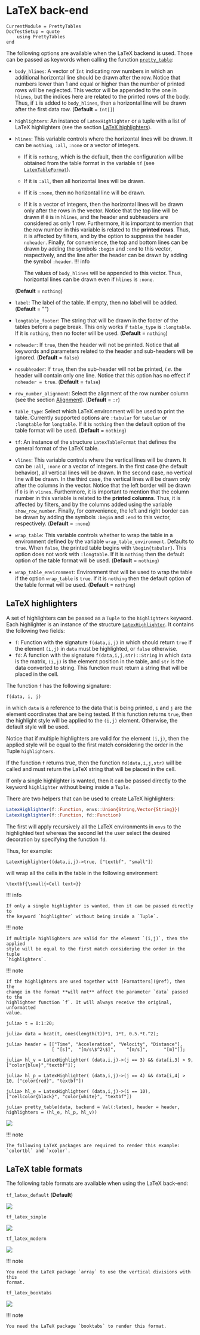 LaTeX back-end
==============

```@meta
CurrentModule = PrettyTables
DocTestSetup = quote
    using PrettyTables
end
```

The following options are available when the LaTeX backend is used. Those can be
passed as keywords when calling the function [`pretty_table`](@ref):

* `body_hlines`: A vector of `Int` indicating row numbers in which an additional
                 horizontal line should be drawn after the row. Notice that
                 numbers lower than 1 and equal or higher than the number of
                 printed rows will be neglected. This vector will be appended to
                 the one in `hlines`, but the indices here are related to the
                 printed rows of the body. Thus, if `1` is added to
                 `body_hlines`, then a horizontal line will be drawn after the
                 first data row. (**Default** = `Int[]`)
* `highlighters`: An instance of `LatexHighlighter` or a tuple with a list of
                  LaTeX highlighters (see the section
                  [LaTeX highlighters](@ref)).
* `hlines`: This variable controls where the horizontal lines will be drawn. It
            can be `nothing`, `:all`, `:none` or a vector of integers.
    - If it is `nothing`, which is the default, then the configuration will be
      obtained from the table format in the variable `tf` (see
      [`LatexTableFormat`](@ref)).
    - If it is `:all`, then all horizontal lines will be drawn.
    - If it is `:none`, then no horizontal line will be drawn.
    - If it is a vector of integers, then the horizontal lines will be drawn
      only after the rows in the vector. Notice that the top line will be drawn
      if `0` is in `hlines`, and the header and subheaders are considered as
      only 1 row. Furthermore, it is important to mention that the row number in
      this variable is related to the **printed rows**. Thus, it is affected by
      filters, and by the option to suppress the header `noheader`. Finally, for
      convenience, the top and bottom lines can be drawn by adding the symbols
      `:begin` and `:end` to this vector, respectively, and the line after the
      header can be drawn by adding the symbol `:header`.
  !!! info

      The values of `body_hlines` will be appended to this vector. Thus,
      horizontal lines can be drawn even if `hlines` is `:none`.

  (**Default** = `nothing`)
* `label`: The label of the table. If empty, then no label will be added.
           (**Default** = "")
* `longtable_footer`: The string that will be drawn in the footer of the tables
                      before a page break. This only works if `table_type` is
                      `:longtable`. If it is `nothing`, then no footer will be
                      used. (**Default** = `nothing`)
* `noheader`: If `true`, then the header will not be printed. Notice that all
              keywords and parameters related to the header and sub-headers will
              be ignored. (**Default** = `false`)
* `nosubheader`: If `true`, then the sub-header will not be printed, *i.e.* the
                 header will contain only one line. Notice that this option has
                 no effect if `noheader = true`. (**Default** = `false`)
* `row_number_alignment`: Select the alignment of the row number column (see the
                          section [Alignment](@ref)). (**Default** = `:r`)
* `table_type`: Select which LaTeX environment will be used to print the table.
                Currently supported options are `:tabular` for `tabular` or
                `:longtable` for `longtable`. If it is `nothing` then the
                default option of the table format will be used.
                (**Default** = `nothing`)
* `tf`: An instance of the structure `LatexTableFormat` that defines the general
        format of the LaTeX table.
* `vlines`: This variable controls where the vertical lines will be drawn. It
            can be `:all`, `:none` or a vector of integers. In the first case
            (the default behavior), all vertical lines will be drawn. In the
            second case, no vertical line will be drawn. In the third case,
            the vertical lines will be drawn only after the columns in the
            vector. Notice that the left border will be drawn if `0` is in
            `vlines`. Furthermore, it is important to mention that the column
            number in this variable is related to the **printed columns**. Thus,
            it is affected by filters, and by the columns added using the
            variable `show_row_number`. Finally, for convenience, the left and
            right border can be drawn by adding the symbols `:begin` and `:end`
            to this vector, respectively. (**Default** = `:none`)
* `wrap_table`: This variable controls whether to wrap the table in a
                environment defined by the variable `wrap_table_environment`.
                Defaults to `true`. When `false`, the printed table begins with
                `\begin{tabular}`. This option does not work with `:longtable`.
                If it is `nothing` then the default option of the table format
                will be used. (**Default** = `nothing`)
* `wrap_table_environment`: Environment that will be used to wrap the table if
                            the option `wrap_table` is `true`. If it is
                            `nothing` then the default option of the table
                            format will be used. (**Default** = `nothing`)

## LaTeX highlighters

A set of highlighters can be passed as a `Tuple` to the `highlighters` keyword.
Each highlighter is an instance of the structure [`LatexHighlighter`](@ref). It
contains the following two fields:

* `f`: Function with the signature `f(data,i,j)` in which should return `true`
       if the element `(i,j)` in `data` must be highlighted, or `false`
       otherwise.
* `fd`: A function with the signature `f(data,i,j,str)::String` in which
        `data` is the matrix, `(i,j)` is the element position in the table, and
        `str` is the data converted to string. This function must return a
        string that will be placed in the cell.

The function `f` has the following signature:

    f(data, i, j)

in which `data` is a reference to the data that is being printed, `i` and `j`
are the element coordinates that are being tested. If this function returns
`true`, then the highlight style will be applied to the `(i,j)` element.
Otherwise, the default style will be used.

Notice that if multiple highlighters are valid for the element `(i,j)`, then the
applied style will be equal to the first match considering the order in the
Tuple `highlighters`.

If the function `f` returns true, then the function `fd(data,i,j,str)` will be
called and must return the LaTeX string that will be placed in the cell.

If only a single highlighter is wanted, then it can be passed directly to the
keyword `highlighter` without being inside a `Tuple`.

There are two helpers that can be used to create LaTeX highlighters:

```julia
LatexHighlighter(f::Function, envs::Union{String,Vector{String}})
LatexHighlighter(f::Function, fd::Function)
```

The first will apply recursively all the LaTeX environments in `envs` to the
highlighted text whereas the second let the user select the desired decoration
by specifying the function `fd`.

Thus, for example:

    LatexHighlighter((data,i,j)->true, ["textbf", "small"])

will wrap all the cells in the table in the following environment:

    \textbf{\small{<Cell text>}}

!!! info

    If only a single highlighter is wanted, then it can be passed directly to
    the keyword `highlighter` without being inside a `Tuple`.

!!! note

    If multiple highlighters are valid for the element `(i,j)`, then the applied
    style will be equal to the first match considering the order in the tuple
    `highlighters`.

!!! note

    If the highlighters are used together with [Formatters](@ref), then the
    change in the format **will not** affect the parameter `data` passed to the
    highlighter function `f`. It will always receive the original, unformatted
    value.

```julia-repl
julia> t = 0:1:20;

julia> data = hcat(t, ones(length(t))*1, 1*t, 0.5.*t.^2);

julia> header = [["Time", "Acceleration", "Velocity", "Distance"],
                 [ "[s]",  "[m/s\$^2\$]",    "[m/s]",      "[m]"]];

julia> hl_v = LatexHighlighter( (data,i,j)->(j == 3) && data[i,3] > 9, ["color{blue}","textbf"]);

julia> hl_p = LatexHighlighter( (data,i,j)->(j == 4) && data[i,4] > 10, ["color{red}", "textbf"])

julia> hl_e = LatexHighlighter( (data,i,j)->(i == 10), ["cellcolor{black}", "color{white}", "textbf"])

julia> pretty_table(data, backend = Val(:latex), header = header, highlighters = (hl_e, hl_p, hl_v))
```

![](./latex_backend/latex_highlighter.png)

!!! note

    The following LaTeX packages are required to render this example:
    `colortbl` and `xcolor`.

## LaTeX table formats

The following table formats are available when using the LaTeX back-end:

`tf_latex_default` (**Default**)

![](./latex_backend/format_default.png)

`tf_latex_simple`

![](./latex_backend/format_simple.png)

`tf_latex_modern`

![](./latex_backend/format_modern.png)

!!! note

    You need the LaTeX package `array` to use the vertical divisions with this
    format.

`tf_latex_booktabs`

![](./latex_backend/format_booktabs.png)

!!! note

    You need the LaTeX package `booktabs` to render this format.
